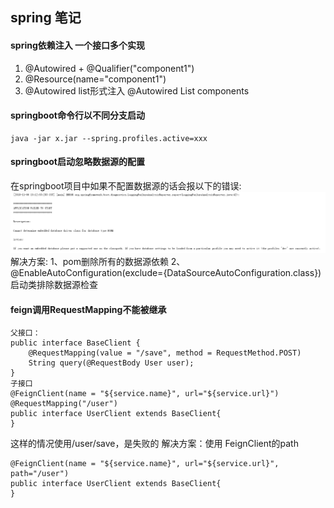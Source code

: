 ## spring 笔记

#### spring依赖注入 一个接口多个实现
1. @Autowired + @Qualifier("component1")
2. @Resource(name="component1")
3. @Autowired list形式注入
        @Autowired
        List<Component> components

#### springboot命令行以不同分支启动
    java -jar x.jar --spring.profiles.active=xxx

#### springboot启动忽略数据源的配置
在springboot项目中如果不配置数据源的话会报以下的错误:
![avatar](./image/spring-sb-data.png)
解决方案:
1、pom删除所有的数据源依赖
2、@EnableAutoConfiguration(exclude={DataSourceAutoConfiguration.class})启动类排除数据源检查

#### feign调用RequestMapping不能被继承

```
父接口：
public interface BaseClient {
    @RequestMapping(value = "/save", method = RequestMethod.POST)
    String query(@RequestBody User user); 
}
子接口
@FeignClient(name = "${service.name}", url="${service.url}")
@RequestMapping("/user")
public interface UserClient extends BaseClient{
}
```
这样的情况使用/user/save，是失败的
解决方案：使用 FeignClient的path
```
@FeignClient(name = "${service.name}", url="${service.url}", path="/user")
public interface UserClient extends BaseClient{
}
```